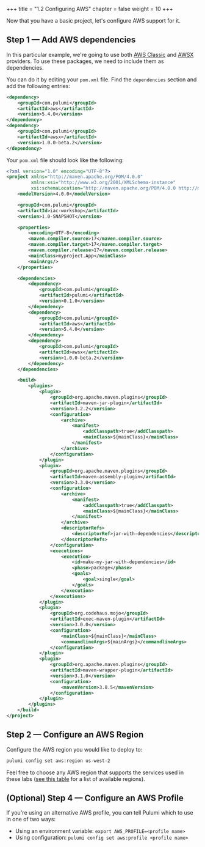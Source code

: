 +++
title = "1.2 Configuring AWS"
chapter = false
weight = 10
+++

Now that you have a basic project, let's configure AWS support for it.

## Step 1 &mdash; Add AWS dependencies
In this particular example, we're going to use both [AWS Classic](https://www.pulumi.com/registry/packages/aws/) and [AWSX](https://www.pulumi.com/registry/packages/awsx/) providers.
To use these packages, we need to include them as dependencies.

You can do it by editing your `pom.xml` file. Find the `dependencies` section and add the following entries:
```xml
<dependency>
    <groupId>com.pulumi</groupId>
    <artifactId>aws</artifactId>
    <version>5.4.0</version>
</dependency>
<dependency>
    <groupId>com.pulumi</groupId>
    <artifactId>awsx</artifactId>
    <version>1.0.0-beta.2</version>
</dependency>
```

Your `pom.xml` file should look like the following:
```xml
<?xml version="1.0" encoding="UTF-8"?>
<project xmlns="http://maven.apache.org/POM/4.0.0"
         xmlns:xsi="http://www.w3.org/2001/XMLSchema-instance"
         xsi:schemaLocation="http://maven.apache.org/POM/4.0.0 http://maven.apache.org/xsd/maven-4.0.0.xsd">
    <modelVersion>4.0.0</modelVersion>

    <groupId>com.pulumi</groupId>
    <artifactId>iac-workshop</artifactId>
    <version>1.0-SNAPSHOT</version>

    <properties>
        <encoding>UTF-8</encoding>
        <maven.compiler.source>17</maven.compiler.source>
        <maven.compiler.target>17</maven.compiler.target>
        <maven.compiler.release>17</maven.compiler.release>
        <mainClass>myproject.App</mainClass>
        <mainArgs/>
    </properties>

    <dependencies>
        <dependency>
            <groupId>com.pulumi</groupId>
            <artifactId>pulumi</artifactId>
            <version>0.1.0</version>
        </dependency>
        <dependency>
            <groupId>com.pulumi</groupId>
            <artifactId>aws</artifactId>
            <version>5.4.0</version>
        </dependency>
        <dependency>
            <groupId>com.pulumi</groupId>
            <artifactId>awsx</artifactId>
            <version>1.0.0-beta.2</version>
        </dependency>
    </dependencies>

    <build>
        <plugins>
            <plugin>
                <groupId>org.apache.maven.plugins</groupId>
                <artifactId>maven-jar-plugin</artifactId>
                <version>3.2.2</version>
                <configuration>
                    <archive>
                        <manifest>
                            <addClasspath>true</addClasspath>
                            <mainClass>${mainClass}</mainClass>
                        </manifest>
                    </archive>
                </configuration>
            </plugin>
            <plugin>
                <groupId>org.apache.maven.plugins</groupId>
                <artifactId>maven-assembly-plugin</artifactId>
                <version>3.3.0</version>
                <configuration>
                    <archive>
                        <manifest>
                            <addClasspath>true</addClasspath>
                            <mainClass>${mainClass}</mainClass>
                        </manifest>
                    </archive>
                    <descriptorRefs>
                        <descriptorRef>jar-with-dependencies</descriptorRef>
                    </descriptorRefs>
                </configuration>
                <executions>
                    <execution>
                        <id>make-my-jar-with-dependencies</id>
                        <phase>package</phase>
                        <goals>
                            <goal>single</goal>
                        </goals>
                    </execution>
                </executions>
            </plugin>
            <plugin>
                <groupId>org.codehaus.mojo</groupId>
                <artifactId>exec-maven-plugin</artifactId>
                <version>3.0.0</version>
                <configuration>
                    <mainClass>${mainClass}</mainClass>
                    <commandlineArgs>${mainArgs}</commandlineArgs>
                </configuration>
            </plugin>
            <plugin>
                <groupId>org.apache.maven.plugins</groupId>
                <artifactId>maven-wrapper-plugin</artifactId>
                <version>3.1.0</version>
                <configuration>
                    <mavenVersion>3.8.5</mavenVersion>
                </configuration>
            </plugin>
        </plugins>
    </build>
</project>

```

## Step 2 &mdash; Configure an AWS Region

Configure the AWS region you would like to deploy to:

```bash
pulumi config set aws:region us-west-2
```

Feel free to choose any AWS region that supports the services used in these labs ([see this table](https://docs.aws.amazon.com/AWSEC2/latest/UserGuide/using-regions-availability-zones.html#concepts-available-regions) for a list of available regions).

## (Optional) Step 4 &mdash; Configure an AWS Profile

If you're using an alternative AWS profile, you can tell Pulumi which to use in one of two ways:

* Using an environment variable: `export AWS_PROFILE=<profile name>`
* Using configuration: `pulumi config set aws:profile <profile name>`